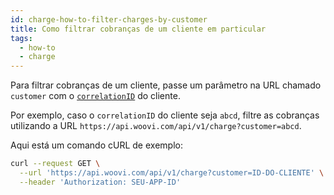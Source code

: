 ```yaml
---
id: charge-how-to-filter-charges-by-customer
title: Como filtrar cobranças de um cliente em particular
tags:
  - how-to
  - charge
---
```


Para filtrar cobranças de um cliente, passe um parâmetro na URL chamado `customer` com o [`correlationID`](../../concepts/correlation-id.md) do cliente.

Por exemplo, caso o `correlationID` do cliente seja `abcd`, filtre as cobranças utilizando a URL `https://api.woovi.com/api/v1/charge?customer=abcd`.

Aqui está um comando cURL de exemplo:

```bash
curl --request GET \
  --url 'https://api.woovi.com/api/v1/charge?customer=ID-DO-CLIENTE' \
  --header 'Authorization: SEU-APP-ID'
```
